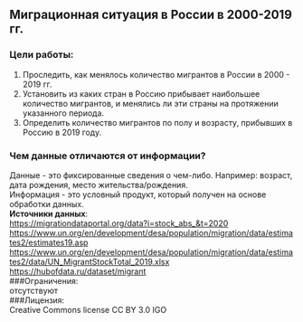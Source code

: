 ## Миграционная ситуация в России в 2000-2019 гг.  
### Цели работы:    
1. Проследить, как менялось количество мигрантов в России в 2000 - 2019 гг.    
2. Установить из каких стран в Россию прибывает наибольшее количество мигрантов, и менялись ли эти страны на протяжении указанного периода.     
3. Определить количество мигрантов по полу и возрасту, прибывших в Россию в 2019 году.
### Чем данные отличаются от информации?
Данные - это фиксированные сведения о чем-либо. Например: возраст, дата рождения, место жительства/рождения.     
Информация - это условный продукт, который получен на основе обработки данных.     
**Источники данных**:    
https://migrationdataportal.org/data?i=stock_abs_&t=2020      
https://www.un.org/en/development/desa/population/migration/data/estimates2/estimates19.asp
https://www.un.org/en/development/desa/population/migration/data/estimates2/data/UN_MigrantStockTotal_2019.xlsx
https://hubofdata.ru/dataset/migrant    
###Ограничения:    
отсутствуют       
###Лицензия:     
Creative Commons license CC BY 3.0 IGO
